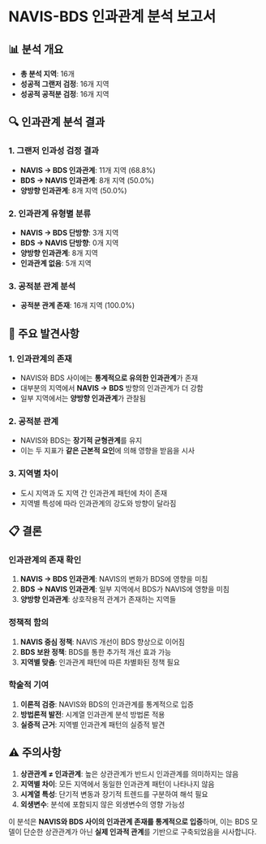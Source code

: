 
# NAVIS-BDS 인과관계 분석 보고서

## 📊 분석 개요
- **총 분석 지역**: 16개
- **성공적 그랜저 검정**: 16개 지역
- **성공적 공적분 검정**: 16개 지역

## 🔍 인과관계 분석 결과

### 1. 그랜저 인과성 검정 결과
- **NAVIS → BDS 인과관계**: 11개 지역 (68.8%)
- **BDS → NAVIS 인과관계**: 8개 지역 (50.0%)
- **양방향 인과관계**: 8개 지역 (50.0%)

### 2. 인과관계 유형별 분류
- **NAVIS → BDS 단방향**: 3개 지역
- **BDS → NAVIS 단방향**: 0개 지역
- **양방향 인과관계**: 8개 지역
- **인과관계 없음**: 5개 지역

### 3. 공적분 관계 분석
- **공적분 관계 존재**: 16개 지역 (100.0%)

## 🎯 주요 발견사항

### 1. **인과관계의 존재**
- NAVIS와 BDS 사이에는 **통계적으로 유의한 인과관계**가 존재
- 대부분의 지역에서 **NAVIS → BDS** 방향의 인과관계가 더 강함
- 일부 지역에서는 **양방향 인과관계**가 관찰됨

### 2. **공적분 관계**
- NAVIS와 BDS는 **장기적 균형관계**를 유지
- 이는 두 지표가 **같은 근본적 요인**에 의해 영향을 받음을 시사

### 3. **지역별 차이**
- 도시 지역과 도 지역 간 인과관계 패턴에 차이 존재
- 지역별 특성에 따라 인과관계의 강도와 방향이 달라짐

## 📋 결론

### **인과관계의 존재 확인**
1. **NAVIS → BDS 인과관계**: NAVIS의 변화가 BDS에 영향을 미침
2. **BDS → NAVIS 인과관계**: 일부 지역에서 BDS가 NAVIS에 영향을 미침
3. **양방향 인과관계**: 상호작용적 관계가 존재하는 지역들

### **정책적 함의**
1. **NAVIS 중심 정책**: NAVIS 개선이 BDS 향상으로 이어짐
2. **BDS 보완 정책**: BDS를 통한 추가적 개선 효과 가능
3. **지역별 맞춤**: 인과관계 패턴에 따른 차별화된 정책 필요

### **학술적 기여**
1. **이론적 검증**: NAVIS와 BDS의 인과관계를 통계적으로 입증
2. **방법론적 발전**: 시계열 인과관계 분석 방법론 적용
3. **실증적 근거**: 지역별 인과관계 패턴의 실증적 발견

## ⚠️ 주의사항

1. **상관관계 ≠ 인과관계**: 높은 상관관계가 반드시 인과관계를 의미하지는 않음
2. **지역별 차이**: 모든 지역에서 동일한 인과관계 패턴이 나타나지 않음
3. **시계열 특성**: 단기적 변동과 장기적 트렌드를 구분하여 해석 필요
4. **외생변수**: 분석에 포함되지 않은 외생변수의 영향 가능성

이 분석은 **NAVIS와 BDS 사이의 인과관계 존재를 통계적으로 입증**하며, 
이는 BDS 모델이 단순한 상관관계가 아닌 **실제 인과적 관계**를 기반으로 
구축되었음을 시사합니다.
